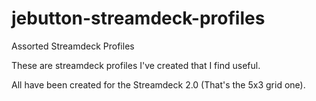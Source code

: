 # jebutton-streamdeck-profiles
Assorted Streamdeck Profiles

These are streamdeck profiles I've created that I find useful.

All have been created for the Streamdeck 2.0 (That's the 5x3 grid one).
